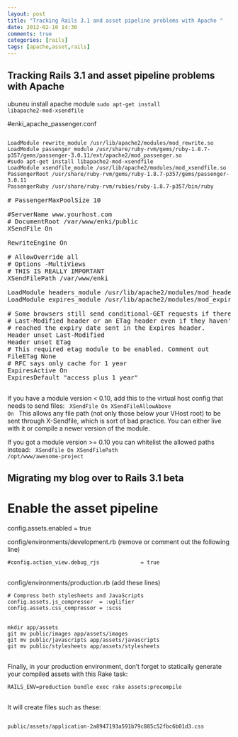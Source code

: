 ```yaml
---
layout: post
title: "Tracking Rails 3.1 and asset pipeline problems with Apache "
date: 2012-02-10 14:30
comments: true
categories: [rails]
tags: [apache,asset,rails]
---
```

## Tracking Rails 3.1 and asset pipeline problems with Apache 
ubuneu install apache module
<code>sudo apt-get install libapache2-mod-xsendfile</code>

#enki_apache_passenger.conf
<pre>
<code>
LoadModule rewrite_module /usr/lib/apache2/modules/mod_rewrite.so
LoadModule passenger_module /usr/share/ruby-rvm/gems/ruby-1.8.7-p357/gems/passenger-3.0.11/ext/apache2/mod_passenger.so
#sudo apt-get install libapache2-mod-xsendfile
LoadModule xsendfile_module /usr/lib/apache2/modules/mod_xsendfile.so
PassengerRoot /usr/share/ruby-rvm/gems/ruby-1.8.7-p357/gems/passenger-3.0.11
PassengerRuby /usr/share/ruby-rvm/rubies/ruby-1.8.7-p357/bin/ruby</code>

# PassengerMaxPoolSize 10

#ServerName www.yourhost.com
# DocumentRoot /var/www/enki/public
XSendFile On

RewriteEngine On

# AllowOverride all
# Options -MultiViews
# THIS IS REALLY IMPORTANT
XSendFilePath /var/www/enki

LoadModule headers_module /usr/lib/apache2/modules/mod_headers.so
LoadModule expires_module /usr/lib/apache2/modules/mod_expires.so

# Some browsers still send conditional-GET requests if there's a
# Last-Modified header or an ETag header even if they haven't
# reached the expiry date sent in the Expires header.
Header unset Last-Modified
Header unset ETag
# This required etag module to be enabled. Comment out
FileETag None
# RFC says only cache for 1 year
ExpiresActive On
ExpiresDefault "access plus 1 year"
</code>
</pre>


If you have a module version &lt; 0.10, add this to the virtual host config that needs to send files:
<code>
XSendFile On
XSendFileAllowAbove On
</code>
This allows any file path (not only those below your VHost root) to be sent through X-Sendfile, which is sort of bad practice. You can either live with it or compile a newer version of the module.

If you got a module version &gt;= 0.10 you can whitelist the allowed paths instead:
<code>
XSendFile On
XSendFilePath /opt/www/awesome-project
</code>

<h2>Migrating my blog over to Rails 3.1 beta<h2>

# Enable the asset pipeline
config.assets.enabled = true

config/environments/development.rb (remove or comment out the following line)
<pre>
<code>#config.action_view.debug_rjs             = true
</code>
</pre>

config/environments/production.rb (add these lines) 
<pre>
<code># Compress both stylesheets and JavaScripts
config.assets.js_compressor  = :uglifier
config.assets.css_compressor = :scss
</code>
</pre>

<pre>
<code>mkdir app/assets
git mv public/images app/assets/images
git mv public/javascripts app/assets/javascripts
git mv public/stylesheets app/assets/stylesheets
</code>
</pre>

Finally, in your production environment, don’t forget to statically generate your compiled assets with this Rake task:
<pre>
<code>RAILS_ENV=production bundle exec rake assets:precompile
</code>
</pre>
It will create files such as these:

<pre>
<code>
public/assets/application-2a8947193a591b79c885c52fbc6b01d3.css
</code>
</pre>

